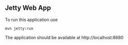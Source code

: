 ## Jetty Web App

To run this application use 
```
mvn jetty:run
```
The application should be available at http://localhost:8680
